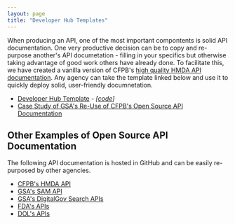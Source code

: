 ```yaml
---
layout: page
title: "Developer Hub Templates"
---
```


When producing an API, one of the most important compontents is solid API documentation.  One very productive decision can be to copy and re-purpose another's API documetation - filling in your specifics but otherwise taking advantage of good work others have already done.  To facilitate this, we have created a vanilla version of CFPB's [high quality HMDA API documentation](http://cfpb.github.io/api/hmda/).  Any agency can take the template linked below and use it to quickly deploy solid, user-friendly documnetation.   

* [Developer Hub Template](http://usg-website-templates.github.io/developer-hub/) - *[[code](https://github.com/USG-Website-Templates/developer-hub)]*
* [Case Study of GSA's Re-Use of CFPB's Open Source API Documentation](http://18f.github.io/open-source-program/pages/case_study/CFPB_open_source_documentation)

## Other Examples of Open Source API Documentation

The following API documentation is hosted in GitHub and can be easily re-purposed by other agencies.  

* [CFPB's HMDA API](http://cfpb.github.io/api/hmda/)
* [GSA's SAM API](http://gsa.github.io/sam_api/sam/)
* [GSA's DigitalGov Search APIs](http://search.digitalgov.gov/developer/)
* [FDA's APIs](https://open.fda.gov/)
* [DOL's APIs](http://usdepartmentoflabor.github.io/DOLAPI/)




